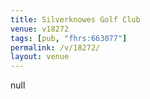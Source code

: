 ```yaml
---
title: Silverknowes Golf Club
venue: v18272
tags: [pub, "fhrs:663077"]
permalink: /v/18272/
layout: venue
---
```

null